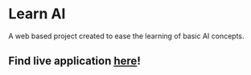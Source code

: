 # Learn AI
A web based project created to ease the learning of basic AI concepts.

## Find live application [here](learn-ai.web.app)!
